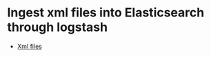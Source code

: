 # Ingest xml files into Elasticsearch through logstash


- [Xml files](./conf/logstash-pom-xml.conf)


